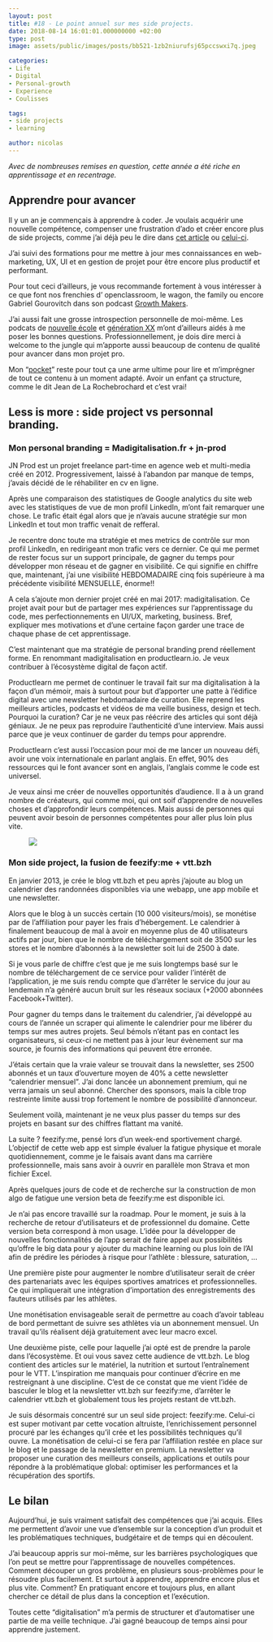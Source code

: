 ```yaml
---
layout: post
title: #18 - Le point annuel sur mes side projects.
date: 2018-08-14 16:01:01.000000000 +02:00
type: post
image: assets/public/images/posts/bb521-1zb2niurufsj65pccswxi7q.jpeg

categories:
- Life
- Digital
- Personal-growth
- Experience
- Coulisses

tags:
- side projects
- learning

author: nicolas
---
```

<em>Avec de nombreuses remises en question, cette année a été riche en apprentissage et en recentrage.</em> 

## Apprendre pour avancer

Il y un an je commençais à apprendre à coder. Je voulais acquérir une nouvelle compétence, compenser une frustration d’ado et créer encore plus de side projects, comme j’ai déjà peu le dire dans <a href="/pourquoi-jai-code-mon-premier-site-web-dynamique-en-nodejs-de-0-a-1.html" target="_blank" rel="nofollow">cet article</a> ou <a href="/pourquoi-jai-code-mon-premier-site-web-dynamique-en-nodejs-de-0-a-1.html" target="_blank" rel="nofollow">celui-ci</a>.

J’ai suivi des formations pour me mettre à jour mes connaissances en web-marketing, UX, UI et en gestion de projet pour être encore plus productif et performant.

Pour tout ceci d’ailleurs, je vous recommande fortement à vous intéresser à ce que font nos frenchies d’ openclassroom, le wagon, the family ou encore Gabriel Gourovitch dans son podcast <a href="https://soundcloud.com/growthmakers" target="_blank" rel="nofollow">Growth Makers</a>.

J’ai aussi fait une grosse introspection personnelle de moi-même. Les podcats de <a href="https://soundcloud.com/nouvelleecole" target="_blank" rel="nofollow">nouvelle école</a> et <a href="https://www.generationxx.fr/" target="_blank" rel="nofollow">génération XX</a> m’ont d’ailleurs aidés à me poser les bonnes questions. Professionnellement, je dois dire merci à welcome to the jungle qui m’apporte aussi beaucoup de contenu de qualité pour avancer dans mon projet pro.

Mon “<a href="https://getpocket.com/" target="_blank" rel="nofollow">pocket</a>” reste pour tout ça une arme ultime pour lire et m’imprégner de tout ce contenu à un moment adapté. Avoir un enfant ça structure, comme le dit Jean de La Rochebrochard et c’est vrai!

## Less is more : side project vs personnal branding.

### Mon personal branding = Madigitalisation.fr + jn-prod

JN Prod est un projet freelance part-time en agence web et multi-media créé en 2012. Progressivement, laissé à l’abandon par manque de temps, j’avais décidé de le réhabiliter en cv en ligne.

Après une comparaison des statistiques de Google analytics du site web avec les statistiques de vue de mon profil LinkedIn, m’ont fait remarquer une chose. Le trafic était égal alors que je n’avais aucune stratégie sur mon LinkedIn et tout mon traffic venait de refferal.

Je recentre donc toute ma stratégie et mes metrics de contrôle sur mon profil LinkedIn, en redirigeant mon trafic vers ce dernier. Ce qui me permet de rester focus sur un support principale, de gagner du temps pour développer mon réseau et de gagner en visibilité. Ce qui signifie en chiffre que, maintenant, j’ai une visibilité HEBDOMADAIRE cinq fois supérieure à ma précédente visibilité MENSUELLE, énorme!!

A cela s’ajoute mon dernier projet créé en mai 2017: madigitalisation. Ce projet avait pour but de partager mes expériences sur l’apprentissage du code, mes perfectionnements en UI/UX, marketing, business. Bref, expliquer mes motivations et d’une certaine façon garder une trace de chaque phase de cet apprentissage.

C’est maintenant que ma stratégie de personal branding prend réellement forme. En renommant madigitalisation en productlearn.io. Je veux contribuer à l’écosystème digital de façon actif.

Productlearn me permet de continuer le travail fait sur ma digitalisation à la façon d’un mémoir, mais à surtout pour but d’apporter une patte à l’édifice digital avec une newsletter hebdomadaire de curation. Elle reprend les meilleurs articles, podcasts et vidéos de ma veille business, design et tech. Pourquoi la curation? Car je ne veux pas réécrire des articles qui sont déjà géniaux. Je ne peux pas reproduire l’authenticité d’une interview. Mais aussi parce que je veux continuer de garder du temps pour apprendre.

Productlearn c’est aussi l’occasion pour moi de me lancer un nouveau défi, avoir une voix internationale en parlant anglais. En effet, 90% des ressources qui le font avancer sont en anglais, l’anglais comme le code est universel.

Je veux ainsi me créer de nouvelles opportunités d’audience. Il a à un grand nombre de créateurs, qui comme moi, qui ont soif d’apprendre de nouvelles choses et d’approfondir leurs compétences. Mais aussi de personnes qui peuvent avoir besoin de personnes compétentes pour aller plus loin plus vite.
<figure><img src="{{ site.url }}/{{ site.imgpost }}/f5775-132padbpxo-jwdxcnxynd6a.jpeg" /></figure>

### Mon side project, la fusion de feezify:me + vtt.bzh

En janvier 2013, je crée le blog vtt.bzh et peu après j’ajoute au blog un calendrier des randonnées disponibles via une webapp, une app mobile et une newsletter.

Alors que le blog à un succès certain (10 000 visiteurs/mois), se monétise par de l’affiliation pour payer les frais d’hébergement. Le calendrier à finalement beaucoup de mal à avoir en moyenne plus de 40 utilisateurs actifs par jour, bien que le nombre de téléchargement soit de 3500 sur les stores et le nombre d’abonnés à la newsletter soit lui de 2500 à date.

Si je vous parle de chiffre c’est que je me suis longtemps basé sur le nombre de téléchargement de ce service pour valider l’intérêt de l’application, je me suis rendu compte que d’arrêter le service du jour au lendemain n’a généré aucun bruit sur les réseaux sociaux (+2000 abonnées Facebook+Twitter).

Pour gagner du temps dans le traitement du calendrier, j’ai développé au cours de l’année un scraper qui alimente le calendrier pour me libérer du temps sur mes autres projets. Seul bémols n’étant pas en contact les organisateurs, si ceux-ci ne mettent pas à jour leur évènement sur ma source, je fournis des informations qui peuvent être erronée.

J’étais certain que la vraie valeur se trouvait dans la newsletter, ses 2500 abonnés et un taux d’ouverture moyen de 40% a cette newsletter “calendrier mensuel”. J’ai donc lancée un abonnement premium, qui ne verra jamais un seul abonné. Chercher des sponsors, mais la cible trop restreinte limite aussi trop fortement le nombre de possibilité d’annonceur.

Seulement voilà, maintenant je ne veux plus passer du temps sur des projets en basant sur des chiffres flattant ma vanité.

La suite ? feezify:me, pensé lors d’un week-end sportivement chargé. L’objectif de cette web app est simple évaluer la fatigue physique et morale quotidiennement, comme je le faisais avant dans ma carrière professionnelle, mais sans avoir à ouvrir en parallèle mon Strava et mon fichier Excel.

Après quelques jours de code et de recherche sur la construction de mon algo de fatigue une version beta de feezify:me est disponible ici.

Je n’ai pas encore travaillé sur la roadmap. Pour le moment, je suis à la recherche de retour d’utilisateurs et de professionnel du domaine. Cette version beta correspond à mon usage. L’idée pour la développer de nouvelles fonctionnalités de l’app serait de faire appel aux possibilités qu’offre le big data pour y ajouter du machine learning ou plus loin de l’AI afin de prédire les périodes à risque pour l’athlète : blessure, saturation, …

Une première piste pour augmenter le nombre d’utilisateur serait de créer des partenariats avec les équipes sportives amatrices et professionnelles. Ce qui impliquerait une intégration d’importation des enregistrements des fauteurs utilisés par les athlètes.

Une monétisation envisageable serait de permettre au coach d’avoir tableau de bord permettant de suivre ses athlètes via un abonnement mensuel. Un travail qu’ils réalisent déjà gratuitement avec leur macro excel.

Une deuxième piste, celle pour laquelle j’ai opté est de prendre la parole dans l’écosystème. Et oui vous savez cette audience de vtt.bzh. Le blog contient des articles sur le matériel, la nutrition et surtout l’entraînement pour le VTT. L’inspiration me manquais pour continuer d’écrire en me restreignant à une discipline. C’est de ce constat que me vient l’idée de basculer le blog et la newsletter vtt.bzh sur feezify:me, d’arrêter le calendrier vtt.bzh et globalement tous les projets restant de vtt.bzh.

Je suis désormais concentré sur un seul side project: feezify:me. Celui-ci est super motivant par cette vocation altruiste, l’enrichissement personnel procuré par les échanges qu’il crée et les possibilités techniques qu’il ouvre. La monétisation de celui-ci se fera par l’affiliation restée en place sur le blog et le passage de la newsletter en premium. La newsletter va proposer une curation des meilleurs conseils, applications et outils pour répondre à la problématique global: optimiser les performances et la récupération des sportifs.

## Le bilan

Aujourd’hui, je suis vraiment satisfait des compétences que j’ai acquis. Elles me permettent d’avoir une vue d’ensemble sur la conception d’un produit et les problématiques techniques, budgétaire et de temps qui en découlent.

J’ai beaucoup appris sur moi-même, sur les barrières psychologiques que l’on peut se mettre pour l’apprentissage de nouvelles compétences. Comment découper un gros problème, en plusieurs sous-problèmes pour le résoudre plus facilement. Et surtout à apprendre, apprendre encore plus et plus vite. Comment? En pratiquant encore et toujours plus, en allant chercher ce détail de plus dans la conception et l’exécution.

Toutes cette “digitalisation” m’a permis de structurer et d’automatiser une partie de ma veille technique. J’ai gagné beaucoup de temps ainsi pour apprendre justement.
